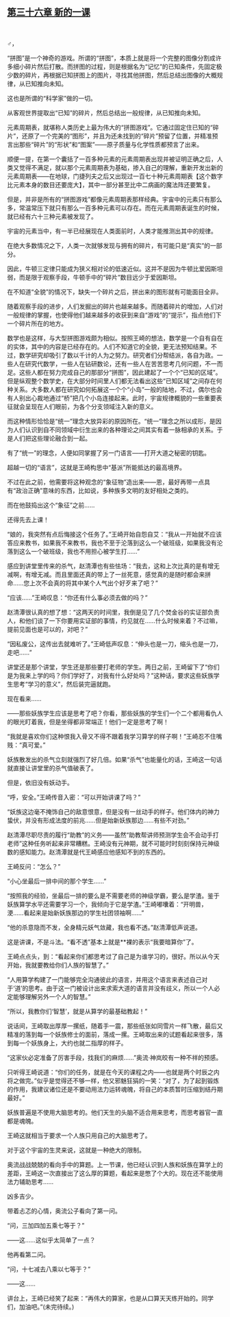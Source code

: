 ## [第三十六章 新的一课](https://www.xxbiquge.com/11_11207/9121181.html)
﻿

  ♂，

  “拼图”是一个神奇的游戏。所谓的“拼图”，本质上就是将一个完整的图像分割成许多细小碎片然后打散。而拼图的过程，则是根据名为“记忆”的已知条件，先固定极少数的碎片，再根据已知拼图上的图片，寻找其他拼图，然后总结出图像的大概规律，从已知推向未知。

  这也是所谓的“科学家”做的一切。

  从客观世界提取出“已知”的碎片，然后总结出一般规律，从已知推向未知。

  元素周期表，就堪称人类历史上最为伟大的“拼图游戏”。它通过固定住已知的“碎片”，还原了一个完美的“图形”，并且为还未找到的“碎片”预留了位置，并精准预言出那些“碎片”的“形状”和“图案”——原子质量与化学性质都预言了出来。

  顺便一提，在第一个囊括了一百多种元素的元素周期表出现并被证明正确之后，人类又觉得不满足，就以那个元素周期表为基础，掺入自己的理解，重新开发出新的元素周期表——在地球，门捷列夫之后又出现过一百七十种元素周期表【这个数字比元素本身的数目还要庞大】，其中一部分甚至比中二病画的魔法阵还要繁复。

  但是，并非是所有的“拼图游戏”都像元素周期表那样经典。宇宙中的元素只有那么多，常温常压下就只有那么一百多种元素可以存在。而在元素周期表诞生的时候，就已经有六十三种元素被发现了。

  宇宙的元素当中，有一半已经展现在人类面前时，人类才能推测出其中的规律。

  在绝大多数情况之下，人类一次就够发现与拥有的碎片，有可能只是“真实”的一部分。

  因此，牛顿三定律只能成为狭义相对论的低速近似。这并不是因为牛顿比爱因斯坦弱，而是限于观察手段，牛顿手中的“碎片”数目远少于爱因斯坦。

  在不知道“全貌”的情况下，缺失一个碎片之后，拼出来的图形就有可能面目全非。

  随着观察手段的进步，人们发掘出的碎片也越来越多。而随着碎片的增加，人们对一般规律的掌握，也使得他们越来越多的收获到来自“游戏”的“提示”，指点他们下一个碎片所在的地方。

  数学也是这样，与大型拼图游戏颇为相似。按照王崎的想法，数学是一个自有自在的实体，其中的内容是已经存在的。人们不知道它的全貌，更无法预知结果。不过，数学研究却吸引了数以千计的人为之努力。研究者们分帮结派，各自为政。一些人在研究代数学，一些人在钻研数论，还有一些人在苦苦思考几何问题，不一而足。这些人都在努力完成自己的那部分“拼图”，因此建起了一个个“已知的区域”。但是纵观整个数学史，在大部分时间里人们都无法看出这些“已知区域”之间存在何种关系。大多数人都在研究如何拓展这一个个“小岛”一般的陆地，不过，偶尔也会有人别出心裁地通过“桥”把几个小岛连接起来。此时，宇宙规律概貌的一些重要表征就会呈现在人们眼前，为各个分支领域注入新的意义。

  而这种情形恰恰是“统一”理念大放异彩的原因所在。“统一”理念之所以成形，是因为人们认识到自不同领域中衍生出来的各种理论之间其实有着一脉相承的关系。于是人们把这些理论融合到一起。

  有了“统一”的理念，人便如同掌握了另一门语言——打开大道之秘密的钥匙。

  超越一切的“语言”，这就是王崎构思中“基派”所能抵达的最高境界。

  不过在此之前，他需要将这种观念的“象征物”造出来——恩，最好再带一点具有“政治正确”意味的东西，比如说，多种族多文明的友好相处之类的。

  而在他鼓捣出这个“象征”之前……

  还得先去上课！

  “娘的，我突然有点后悔接这个任务了。”王崎开始自怨自艾：“我从一开始就不应该答应来教书，如果我不来教书，我也不至于沦落到这么一个破班级，如果我没有沦落到这么一个破班级，我也不用担心被学生打……”

  感应到讲堂里传来的杀气，赵清潭也有些怯场：“我去，这和上次比真的是有增无减啊，有增无减。而且里面还真的带上了一丝死意，感觉真的是随时都会来拼命……您上次不会真的将其中某个人气出个好歹来了吧？”

  “应该……”王崎叹息：“你还有什么事必须去做的吗？”

  赵清潭很认真的想了想：“这两天的时间里，我倒是见了几个焚金谷的实证部负责人，和他们谈了一下你要用实证部的事情，约见就在……什么时候来着？不过嘛，提前见面也是可以的，对吧？”

  “因私废公，这传出去就难听了。”王崎低声叹息：“伸头也是一刀，缩头也是一刀，走吧……”

  讲堂还是那个讲堂，学生还是那些要打老师的学生。两日之前，王崎留下了“你们是为我来上学的吗？你们学好了，对我有什么好处吗？”这种话，要求这些妖族学生思考“学习的意义”，然后装完逼就跑。

  现在看来……

  ——那些妖族学生应该是思考了吧？你看，那些妖族的学生们一个二个都用看仇人的眼光盯着我，但是坐得都非常端正！他们一定是思考了啊！

  “我就是喜欢你们这种恨我入骨又不得不跟着我学习算学的样子啊！”王崎忍不住嘴贱：“真可爱。”

  妖族散发出的杀气立刻就强烈了好几倍。如果“杀气”也能量化的话，王崎这一句话就直接让讲堂里的杀气值破表了。

  但是，依旧没有妖动手。

  “呼，安全。”王崎传音入密：“可以开始讲课了吗？”

  “妖族这边毫不掩饰自己的敌意恨意，但是没有一丝动手的样子。他们体内的神力蛰伏，并没有形成法度的前兆……但是始新妖族那边……有些不对劲。”

  赵清潭尽职尽责的履行“助教”的义务——虽然“助教帮讲师预测学生会不会动手打老师”这种任务听起来非常糟糕。王崎没有元神期，就不可能时时刻刻保持元神级数的感知能力。赵清潭就是代王崎感应他感知不到的东西的。

  王崎反问：“怎么？”

  “小心坐最后一排中间的那个学生……”

  “按照我的经验，坐最后一排的要么是不需要老师的神级学霸，要么是学渣。鉴于妖族算学水平还需要学习一个，我倾向于它是学渣。”王崎嘟囔着：“开明兽，浭……看起来是始新妖族那边的学生社团领袖啊……”

  “他的杀意隐而不发，全身精元妖气敛藏，我也看不透。”赵清潭低声说道。

  这是讲课，不是斗法。“看不透”基本上就是**裸的表示“我要暗算你”了。

  王崎点点头，到：“看起来你们都思考过了自己是为谁学习的，很好。所以从今天开始，我就要教给你们人族的智慧了。”

  “人用算学构建了一门能够完全沟通彼此的语言，并用这个语言来表述自己对于‘道’的思考。由于这一门被设计出来求索大道的语言并没有歧义，所以一个人必定能够理解另外一个人的智慧。”

  “所以，我教你们‘智慧’，就是从算学的最基础教起！”

  说话间，王崎取出厚厚一摞纸，随着手一震，那些纸张如同雪片一样飞散，最后又精准的落到每一个妖族修士的面前，落成一摞。王崎取出来的试题看起来很多，落到每一个妖族身上，大约也就二指厚的样子。

  “这家伙必定准备了厉害手段，找我们的麻烦……”奥流·神岚皎有一种不祥的预感。

  只听得王崎说道：“你们的任务，就是在今天的课程之内——也就是两个时辰之内将之做完。”似乎是觉得还不够一样，他又邪魅狂狷的一笑：“对了，为了起到锻炼的作用，我建议诸位还是不要动用法力运转魂魄，将自己的本质暂时压缩到结丹期最好。”

  妖族普遍是不使用大脑思考的。他们天生的头脑不适合用来思考，而思考器官一直都是魂魄。

  王崎这就相当于要求一个人族只用自己的大脑思考了。

  对于这个宇宙的生灵来说，这就是一种绝大的限制。

  奥流战战兢兢的看向手中的算题。上一节课，他已经认识到人族和妖族在算学上的差距，王崎这一次直接出了这么厚的算题，看起来是憋了个大的。现在还不能使用法力辅助思考……

  凶多吉少。

  带着忐忑的心情，奥流公子看向了第一问。

  “问，三加四加五乘七等于？”

  ——这……这似乎太简单了一点？

  他再看第二问。

  “问，十七减去八乘以七等于？”

  ——这……

  讲台上，王崎已经笑了起来：“再伟大的算家，也是从口算天天练开始的。同学们，加油吧。”(未完待续。)
